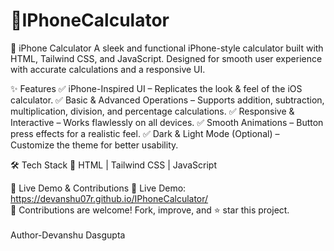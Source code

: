 # 📱IPhoneCalculator
📱 iPhone Calculator
A sleek and functional iPhone-style calculator built with HTML, Tailwind CSS, and JavaScript. Designed for smooth user experience with accurate calculations and a responsive UI.

✨ Features
✅ iPhone-Inspired UI – Replicates the look & feel of the iOS calculator.
✅ Basic & Advanced Operations – Supports addition, subtraction, multiplication, division, and percentage calculations.
✅ Responsive & Interactive – Works flawlessly on all devices.
✅ Smooth Animations – Button press effects for a realistic feel.
✅ Dark & Light Mode (Optional) – Customize the theme for better usability.

🛠️ Tech Stack
🔹 HTML | Tailwind CSS | JavaScript

🚀 Live Demo & Contributions
🔗 Live Demo: https://devanshu07r.github.io/IPhoneCalculator/<br>
📌 Contributions are welcome! Fork, improve, and ⭐ star this project.
<br><br>Author-Devanshu Dasgupta 